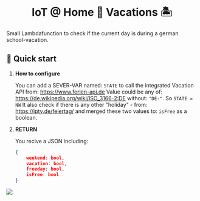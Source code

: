 
<h1 align="center">
  IoT @ Home 🏡 Vacations 🏝
</h1>

Small Lambdafunction to check if the current day is during a german school-vacation.

## 🚀 Quick start

1.  **How to configure**

    You can add a SEVER-VAR named: ```STATE``` to call the integrated Vacation API from: https://www.ferien-api.de
    Value could be any of: https://de.wikipedia.org/wiki/ISO_3166-2:DE without: ```"DE-"```.
    So
    ```STATE = NW```
    It also check if there is any other "holiday" - from: https://ipty.de/feiertag/
    and merged these two values to: ```isFree``` as a boolean.

1.  **RETURN**

    You recive a JSON including:

    ```json
    {
        weekend: bool,
        vacation: bool,
        freeday: bool,
        isFree: bool
    }
    ```
![](https://media.giphy.com/media/xTiTny5Iu35uW0Jl9C/giphy.gif)
